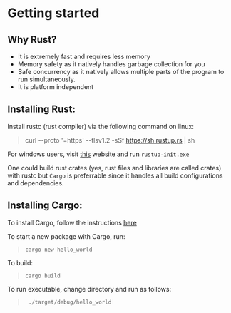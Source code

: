 # Getting started
## Why Rust?

- It is extremely fast and requires less memory
- Memory safety as it natively handles garbage collection for you
- Safe concurrency as it natively allows multiple parts of the program to run simultaneously.
- It is platform independent
## Installing Rust:
Install rustc (rust compiler) via the following command on linux:

> curl --proto '=https' --tlsv1.2 -sSf https://sh.rustup.rs | sh

For windows users, visit [this](https://rustup.rs/#) website and run `rustup-init.exe`

One could build rust crates (yes, rust files and libraries are called crates) with rustc but `Cargo` is preferrable since it handles all build configurations and dependencies.

## Installing Cargo:
To install Cargo, follow the instructions [here](https://doc.rust-lang.org/cargo/getting-started/installation.html)

To start a new package with Cargo, run:
> `cargo new hello_world`

To build:
> `cargo build`

To run executable, change directory and run as follows:
> ` ./target/debug/hello_world`
